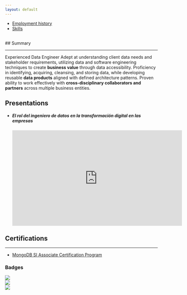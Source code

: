 ```yaml
---
layout: default
---
```


<ul class="nav">
<li class="nav-item">
<a class="nav-link" href="employment.html">Employment history</a>
</li>
<li class="nav-item">
<a class="nav-link" href="skills.html"> Skills</a></li>
</ul>


<br>
## Summary

---
  Experienced Data Engineer Adept at understanding client data needs and stakeholder requirements, utilizing data and software engineering techniques to create <b>business value</b> through data accessibility. 
  Proficiency in identifying, acquiring, cleansing, and storing data, while developing reusable <b>data products</b> aligned with defined architecture patterns.
  Proven ability to work effectively with <b>cross-disciplinary collaborators and partners</b> across multiple business entities.

## Presentations

<ul>
<li>
<h5>El rol del ingeniero de datos en la transformación digital en las empresas</h5>
<iframe width="560" height="315" src="https://www.youtube.com/embed/mSp-A2yMMYI?si=wo9vF8FM0Q5e8hVd" title="YouTube video player" frameborder="0" allow="accelerometer; autoplay; clipboard-write; encrypted-media; gyroscope; picture-in-picture; web-share" allowfullscreen></iframe>
</li>
</ul>

## Certifications

---
- [MongoDB SI Associate Certification Program]

### Badges
<section>
<div class="content">
<div class="row">
<div class="col">
<a href="https://achieve.snowflake.com/50487cd8-425d-4013-b40d-991c7654800e#gs.32dpso" class="nav-link" target="_blank">
<img src="/assets/img/dw.png">
</a>
</div>
<div class="col">
<a href="https://achieve.snowflake.com/28151ca0-1e51-4130-81f7-55f8d83bc186#gs.32gm3z" class="nav-link" target="_blank">
<img src="/assets/img/colab.png">
</a>
</div>
<div class="col">
<a href="https://achieve.snowflake.com/e7e22953-9503-443d-ab91-5ac869176d79#gs.375kow" class="nav-link" target="_blank">
<img src="/assets/img/dlake.png">
</a>
</div>
</div>
</div>
</section>

[//]: # ()

[MongoDB SI Associate Certification Program]: <https://learn.mongodb.com/c/qfHItPBNSh-zIGLhYnal6w>
[Snowflake hands on Data Warehouse]: <https://sgq.io/azg1xMV>
[Resume engineering]: <https://resume.io/resume-examples/engineering>